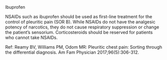 Ibuprofen

NSAIDs such as ibuprofen should be used as first-line treatment for the control of pleuritic pain (SOR B). While NSAIDs do not have the analgesic potency of narcotics, they do not cause respiratory suppression or change the patient’s sensorium. Corticosteroids should be reserved for patients who cannot take NSAIDs.

Ref: Reamy BV, Williams PM, Odom MR: Pleuritic chest pain: Sorting through the differential diagnosis. Am Fam Physician 2017;96(5):306-312.